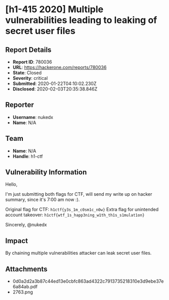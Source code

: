 # [h1-415 2020] Multiple vulnerabilities leading to leaking of secret user files

## Report Details
- **Report ID**: 780036
- **URL**: https://hackerone.com/reports/780036
- **State**: Closed
- **Severity**: critical
- **Submitted**: 2020-01-22T04:10:02.230Z
- **Disclosed**: 2020-02-03T20:35:38.846Z

## Reporter
- **Username**: nukedx
- **Name**: N/A

## Team
- **Name**: N/A
- **Handle**: h1-ctf

## Vulnerability Information
Hello,

I'm just submitting both flags for CTF, will send my write up on hacker summary, since it's 7:00 am now :).

Original flag for CTF: `h1ctf{y3s_1m_c0sm1c_n0w}`
Extra flag for unintended account takeover: `h1ctf{wtf_1s_happ3ning_w1th_th1s_s1mulat1on}`

Sincerely,
@nukedx

## Impact

By chaining multiple vulnerabilities attacker can leak secret user files.

## Attachments
- 0d0a2d2a3b87c44ed13e0cbfc863ad4322c7913735218310e3d9ebe37e6a84ab.pdf
- 2763.png
